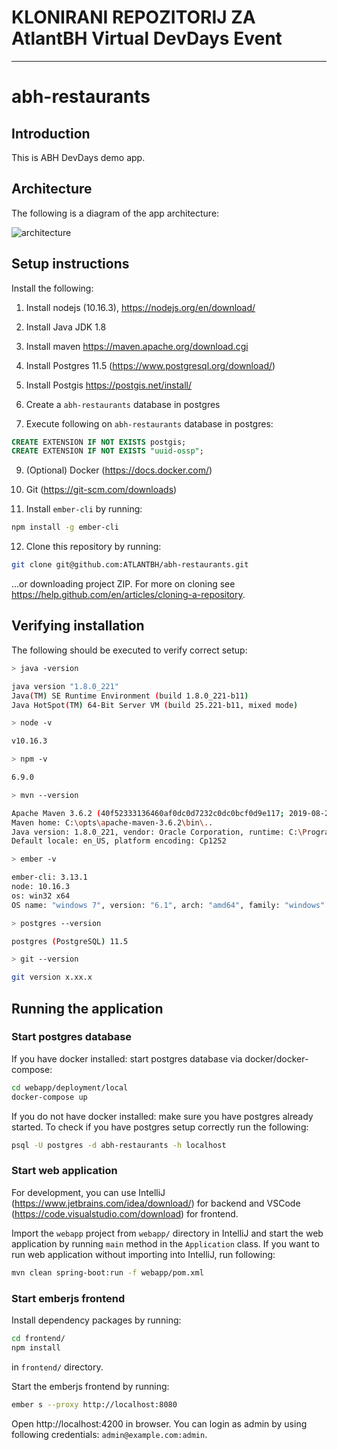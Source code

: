 
# KLONIRANI REPOZITORIJ ZA AtlantBH Virtual DevDays Event

-------------------------------------------------------------------------------------------------------------------------------------------------------------------------------

# abh-restaurants

## Introduction

This is ABH DevDays demo app.

## Architecture

The following is a diagram of the app architecture:

![architecture](docs/images/architecture.png)

## Setup instructions

Install the following:

1. Install nodejs (10.16.3), https://nodejs.org/en/download/

3. Install Java JDK 1.8

4. Install maven https://maven.apache.org/download.cgi

5. Install Postgres 11.5 (https://www.postgresql.org/download/)

6. Install Postgis https://postgis.net/install/

7. Create a `abh-restaurants` database in postgres

8. Execute following on `abh-restaurants` database in postgres:

```sql
CREATE EXTENSION IF NOT EXISTS postgis;
CREATE EXTENSION IF NOT EXISTS "uuid-ossp";
```

9. (Optional) Docker (https://docs.docker.com/)

10. Git (https://git-scm.com/downloads)

11. Install `ember-cli` by running:

```bash
npm install -g ember-cli
```

12. Clone this repository by running:

```bash
git clone git@github.com:ATLANTBH/abh-restaurants.git
```
...or downloading project ZIP. For more on cloning see https://help.github.com/en/articles/cloning-a-repository.


## Verifying installation

The following should be executed to verify correct setup:

```bash
> java -version

java version "1.8.0_221"
Java(TM) SE Runtime Environment (build 1.8.0_221-b11)
Java HotSpot(TM) 64-Bit Server VM (build 25.221-b11, mixed mode)
```

```bash
> node -v

v10.16.3
```

```bash
> npm -v

6.9.0
```

```bash
> mvn --version

Apache Maven 3.6.2 (40f52333136460af0dc0d7232c0dc0bcf0d9e117; 2019-08-27T08:06:16-07:00)
Maven home: C:\opts\apache-maven-3.6.2\bin\..
Java version: 1.8.0_221, vendor: Oracle Corporation, runtime: C:\Program Files\Java\jdk1.8.0_221\jre
Default locale: en_US, platform encoding: Cp1252
```

```bash
> ember -v

ember-cli: 3.13.1
node: 10.16.3
os: win32 x64
OS name: "windows 7", version: "6.1", arch: "amd64", family: "windows"
```

```bash
> postgres --version

postgres (PostgreSQL) 11.5
```

```bash
> git --version

git version x.xx.x
```

## Running the application

### Start postgres database

If you have docker installed: start postgres database via docker/docker-compose:

```bash
cd webapp/deployment/local
docker-compose up
```

If you do not have docker installed: make sure you have postgres already started. To check if you have postgres setup correctly run the following:

```bash
psql -U postgres -d abh-restaurants -h localhost
```

### Start web application

For development, you can use IntelliJ (https://www.jetbrains.com/idea/download/) for backend and VSCode (https://code.visualstudio.com/download) for frontend.

Import the `webapp` project from `webapp/` directory in IntelliJ and start the web application by running `main` method in the `Application` class. If you want to run web application without importing into IntelliJ, run following:

```bash
mvn clean spring-boot:run -f webapp/pom.xml
```

### Start emberjs frontend

Install dependency packages by running:

```bash
cd frontend/
npm install
```
in `frontend/` directory.

Start the emberjs frontend by running:

```bash
ember s --proxy http://localhost:8080
```

Open http://localhost:4200 in browser. You can login as admin by using following credentials: `admin@example.com:admin`.
